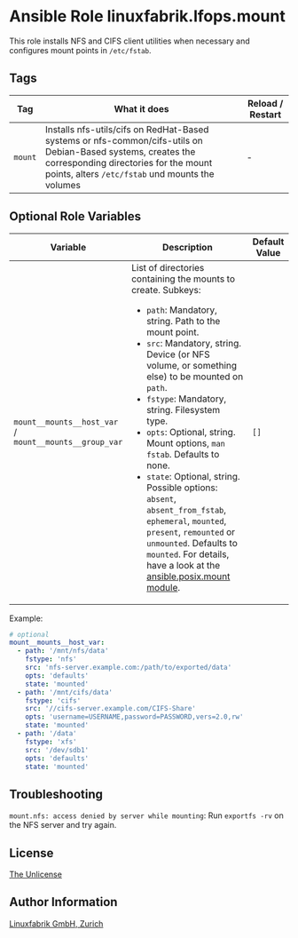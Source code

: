 # Ansible Role linuxfabrik.lfops.mount

This role installs NFS and CIFS client utilities when necessary and configures mount points in `/etc/fstab`.


## Tags

| Tag                  | What it does                           | Reload / Restart |
| ---                  | ------------                           | ---------------- |
| `mount`              | Installs nfs-utils/cifs on RedHat-Based systems or nfs-common/cifs-utils on Debian-Based systems, creates the corresponding directories for the mount points, alters `/etc/fstab` und mounts the volumes | - |


## Optional Role Variables

| Variable | Description | Default Value |
| -------- | ----------- | ------------- |
| `mount__mounts__host_var` / <br> `mount__mounts__group_var` | List of directories containing the mounts to create. Subkeys: <ul><li>`path`: Mandatory, string. Path to the mount point.</li><li>`src`: Mandatory, string. Device (or NFS volume, or something else) to be mounted on `path`.</li><li>`fstype`: Mandatory, string. Filesystem type.</li><li>`opts`: Optional, string. Mount options, `man fstab`. Defaults to none.</li><li>`state`: Optional, string. Possible options: `absent`, `absent_from_fstab`, `ephemeral`, `mounted`, `present`, `remounted` or `unmounted`. Defaults to `mounted`. For details, have a look at the [ansible.posix.mount module](https://docs.ansible.com/ansible/latest/collections/ansible/posix/mount_module.html).</li></ul> | `[]` |

Example:
```yaml
# optional
mount__mounts__host_var:
  - path: '/mnt/nfs/data'
    fstype: 'nfs'
    src: 'nfs-server.example.com:/path/to/exported/data'
    opts: 'defaults'
    state: 'mounted'
  - path: '/mnt/cifs/data'
    fstype: 'cifs'
    src: '//cifs-server.example.com/CIFS-Share'
    opts: 'username=USERNAME,password=PASSWORD,vers=2.0,rw'
    state: 'mounted'
  - path: '/data'
    fstype: 'xfs'
    src: '/dev/sdb1'
    opts: 'defaults'
    state: 'mounted'
```


## Troubleshooting

`mount.nfs: access denied by server while mounting`: Run `exportfs -rv` on the NFS server and try again.


## License

[The Unlicense](https://unlicense.org/)


## Author Information

[Linuxfabrik GmbH, Zurich](https://www.linuxfabrik.ch)

